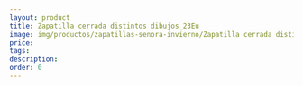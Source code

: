 ```yaml
---
layout: product
title: Zapatilla cerrada distintos dibujos_23Eu
image: img/productos/zapatillas-senora-invierno/Zapatilla cerrada distintos dibujos_23Eu.jpeg
price: 
tags: 
description: 
order: 0
---
```

